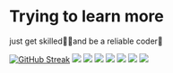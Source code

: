 # Trying to learn more
just get skilled🐱‍🏍and be a reliable coder🥦

[![GitHub Streak](https://streak-stats.demolab.com?user=MOLATERS&theme=cobalt&hide_border=true&date_format=M%20j%5B%2C%20Y%5D)](https://git.io/streak-stats)
<img src="https://github-readme-activity-graph.vercel.app/graph?username=molaters&theme=react-dark">
<img src="https://github-profile-trophy.vercel.app/?username=molaters" />
<span style="align:center"> <img src="https://img.shields.io/badge/-HTML5-E34F26?style=flat-square&logo=html5&logoColor=white" /> <img src="https://img.shields.io/badge/-CSS3-1572B6?style=flat-square&logo=css3" /> <img src="https://img.shields.io/badge/-JavaScript-oringe?style=flat-square&logo=javascript" /> <img src="https://img.shields.io/badge/-C-cc163a?style=flat-square&logo=C&logoColor=white" /> <img src="https://img.shields.io/badge/-python-3c9566?style=flat-square&logo=python&logoColor=white" />  </span>

